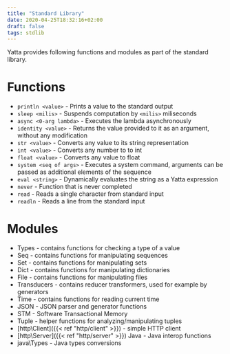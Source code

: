 ```yaml
---
title: "Standard Library"
date: 2020-04-25T18:32:16+02:00
draft: false
tags: stdlib
---
```


Yatta provides following functions and modules as part of the standard library.

# Functions
* `println <value>` - Prints a value to the standard output
* `sleep <milis>` - Suspends computation by `<milis>` miliseconds
* `async <0-arg lambda>` - Executes the lambda asynchronously
* `identity <value>` - Returns the value provided to it as an argument, without any modification
* `str <value>` - Converts any value to its string representation
* `int <value>` - Converts any number to to int
* `float <value>` - Converts any value to float
* `system <seq of args>` - Executes a system command, arguments can be passed as additional elements of the sequence
* `eval <string>` - Dynamically evaluates the string as a Yatta expression
* `never` - Function that is never completed
* `read` - Reads a single character from standard input
* `readln` - Reads a line from the standard input

# Modules
* Types - contains functions for checking a type of a value
* Seq - contains functions for manipulating sequences
* Set - contains functions for manipulating sets
* Dict - contains functions for manipulating dictionaries
* File - contains functions for manipulating files
* Transducers - contains reducer transformers, used for example by generators
* Time - contains functions for reading current time
* JSON - JSON parser and generator functions
* STM - Software Transactional Memory
* Tuple - helper functions for analyzing/manipulating tuples
* [http\Client]({{< ref "http/client" >}}) - simple HTTP client
* [http\Server]({{< ref "http/server" >}}) Java - Java interop functions
* java\Types - Java types conversions
